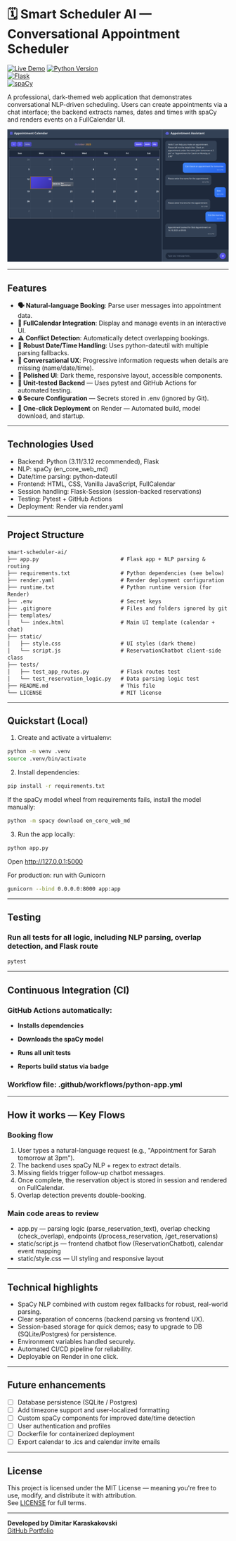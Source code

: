 # 🗓️ Smart Scheduler AI — Conversational Appointment Scheduler

[![Live Demo](https://img.shields.io/badge/Live-Demo-brightgreen)](https://smart-scheduler-ai-demo.onrender.com/)
[![Python Version](https://img.shields.io/badge/Python-3.12-blue)](https://python.org)  
[![Flask](https://img.shields.io/badge/Flask-3.1.2-green)](https://flask.palletsprojects.com)  
[![spaCy](https://img.shields.io/badge/spaCy-3.8.7-purple)](https://spacy.io)

A professional, dark-themed web application that demonstrates conversational NLP-driven scheduling. Users can create appointments via a chat interface; the backend extracts names, dates and times with spaCy and renders events on a FullCalendar UI.

![Smart Scheduler Interface](screenshot.png)

---


## Features

- **🗣️ Natural-language Booking**: Parse user messages into appointment data.  
- **📅 FullCalendar Integration**: Display and manage events in an interactive UI.  
- **⚠️ Conflict Detection**: Automatically detect overlapping bookings.  
- **🧭 Robust Date/Time Handling**: Uses python-dateutil with multiple parsing fallbacks.  
- **💬 Conversational UX**: Progressive information requests when details are missing (name/date/time).  
- **🎨 Polished UI**: Dark theme, responsive layout, accessible components.
- **🧪 Unit-tested Backend** — Uses pytest and GitHub Actions for automated testing.
- **🔒 Secure Configuration** — Secrets stored in .env (ignored by Git).  
- **🚀 One-click Deployment** on Render — Automated build, model download, and startup.

---


## Technologies Used

- Backend: Python (3.11/3.12 recommended), Flask  
- NLP: spaCy (en_core_web_md)  
- Date/time parsing: python-dateutil  
- Frontend: HTML, CSS, Vanilla JavaScript, FullCalendar  
- Session handling: Flask-Session (session-backed reservations)  
- Testing: Pytest + GitHub Actions
- Deployment: Render via render.yaml

---


## Project Structure

```
smart-scheduler-ai/
├── app.py                          # Flask app + NLP parsing & routing
├── requirements.txt                # Python dependencies (see below)
├── render.yaml                     # Render deployment configuration
├── runtime.txt                     # Python runtime version (for Render)
├── .env                            # Secret keys
├── .gitignore                      # Files and folders ignored by git
├── templates/
│   └── index.html                  # Main UI template (calendar + chat)
├── static/
│   ├── style.css                   # UI styles (dark theme)
│   └── script.js                   # ReservationChatbot client-side class
├── tests/
│   ├── test_app_routes.py          # Flask routes test
│   └── test_reservation_logic.py   # Data parsing logic test
├── README.md                       # This file
└── LICENSE                         # MIT license 
```

---


## Quickstart (Local)

1. Create and activate a virtualenv:
```bash
python -m venv .venv
source .venv/bin/activate
```

2. Install dependencies:
```bash
pip install -r requirements.txt
```
If the spaCy model wheel from requirements fails, install the model manually:
```bash
python -m spacy download en_core_web_md
```

3. Run the app locally:
```bash
python app.py
```
Open http://127.0.0.1:5000

For production: run with Gunicorn
```bash
gunicorn --bind 0.0.0.0:8000 app:app
```

---


## Testing

### Run all tests for all logic, including NLP parsing, overlap detection, and Flask route
```bash
pytest
```

---


## Continuous Integration (CI)

### GitHub Actions automatically:

- **Installs dependencies**

- **Downloads the spaCy model**

- **Runs all unit tests**

- **Reports build status via badge**

### Workflow file: .github/workflows/python-app.yml   

---


## How it works — Key Flows

### Booking flow
1. User types a natural-language request (e.g., "Appointment for Sarah tomorrow at 3pm").  
2. The backend uses spaCy NLP + regex to extract details.
3. Missing fields trigger follow-up chatbot messages.
4. Once complete, the reservation object is stored in session and rendered on FullCalendar.  
5. Overlap detection prevents double-booking.

### Main code areas to review
- app.py — parsing logic (parse_reservation_text), overlap checking (check_overlap), endpoints (/process_reservation, /get_reservations)  
- static/script.js — frontend chatbot flow (ReservationChatbot), calendar event mapping  
- static/style.css — UI styling and responsive layout

---

## Technical highlights 

- SpaCy NLP combined with custom regex fallbacks for robust, real-world parsing.  
- Clear separation of concerns (backend parsing vs frontend UX).
- Session-based storage for quick demos; easy to upgrade to DB (SQLite/Postgres) for persistence.  
- Environment variables handled securely.
- Automated CI/CD pipeline for reliability.
- Deployable on Render in one click. 

---

## Future enhancements

- [ ] Database persistence (SQLite / Postgres)  
- [ ] Add timezone support and user-localized formatting  
- [ ] Custom spaCy components for improved date/time detection  
- [ ] User authentication and profiles 
- [ ] Dockerfile for containerized deployment 
- [ ] Export calendar to .ics and calendar invite emails

---

## License

This project is licensed under the MIT License — meaning you're free to use, modify, and distribute it with attribution.  
See [LICENSE](LICENSE) for full terms.

---

**Developed by Dimitar Karaskakovski**  
[GitHub Portfolio](https://github.com/dimitar-sudo)
